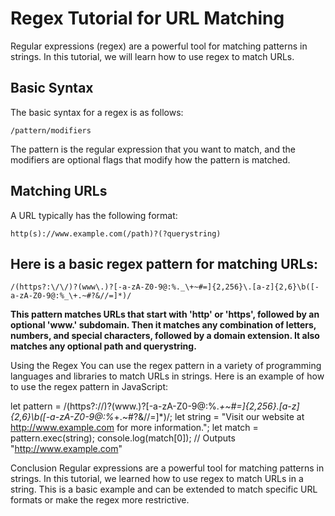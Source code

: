 # Regex Tutorial for URL Matching
Regular expressions (regex) are a powerful tool for matching patterns in strings. In this tutorial, we will learn how to use regex to match URLs.

## Basic Syntax
The basic syntax for a regex is as follows:

```regexp
/pattern/modifiers
```
The pattern is the regular expression that you want to match, and the modifiers are optional flags that modify how the pattern is matched.

## Matching URLs
A URL typically has the following format:

```regexp
http(s)://www.example.com(/path)?(?querystring)
```

## Here is a basic regex pattern for matching URLs:

```regexp
/(https?:\/\/)?(www\.)?[-a-zA-Z0-9@:%._\+~#=]{2,256}\.[a-z]{2,6}\b([-a-zA-Z0-9@:%_\+.~#?&//=]*)/
```

**This pattern matches URLs that start with 'http' or 'https', followed by an optional 'www.' subdomain. Then it matches any combination of letters, numbers, and special characters, followed by a domain extension. It also matches any optional path and querystring.**

Using the Regex
You can use the regex pattern in a variety of programming languages and libraries to match URLs in strings. Here is an example of how to use the regex pattern in JavaScript:

let pattern = /(https?:\/\/)?(www\.)?[-a-zA-Z0-9@:%._\+~#=]{2,256}\.[a-z]{2,6}\b([-a-zA-Z0-9@:%_\+.~#?&//=]*)/;
let string = "Visit our website at http://www.example.com for more information.";
let match = pattern.exec(string);
console.log(match[0]); // Outputs "http://www.example.com"

Conclusion
Regular expressions are a powerful tool for matching patterns in strings. In this tutorial, we learned how to use regex to match URLs in a string. This is a basic example and can be extended to match specific URL formats or make the regex more restrictive.
